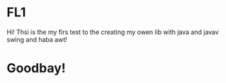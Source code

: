 # FL1
Hi! Thsi is the my firs test to the creating my owen lib with java and javav swing and haba awt!
# Goodbay!
